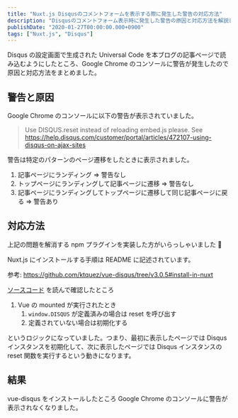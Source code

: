 ```yaml
---
title: "Nuxt.js Disqusのコメントフォームを表示する際に発生した警告の対応方法"
description: "Disqusのコメントフォーム表示時に発生した警告の原因と対応方法を解説しました。vue-disqusを導入し、警告が解消されたことを確認しました。"
publishDate: "2020-01-27T00:00:00.000+0900"
tags: ["Nuxt.js", "Disqus"]
---
```


Disqus の設定画面で生成された Universal Code を本ブログの記事ページで読み込むようにしたところ、Google Chrome のコンソールに警告が発生したので原因と対応方法をまとめました。

## 警告と原因

Google Chrome のコンソールに以下の警告が表示されていました。

> Use DISQUS.reset instead of reloading embed.js please. See https://help.disqus.com/customer/portal/articles/472107-using-disqus-on-ajax-sites

警告は特定のパターンのページ遷移をしたときに表示されました。

1. 記事ページにランディング => 警告なし
2. トップページにランディングして記事ページに遷移 => 警告なし
3. 記事ページにランディングしてトップページに遷移して同じ記事ページに戻る => 警告あり

## 対応方法

上記の問題を解消する npm プラグインを実装した方がいらっしゃいました 🙏

Nuxt.js にインストールする手順は README に記述されています。

参考: https://github.com/ktquez/vue-disqus/tree/v3.0.5#install-in-nuxt

[ソースコード](https://github.com/ktquez/vue-disqus/blob/v3.0.5/dist/vue-disqus.vue#L43-L46) を読んで確認したところ

1. Vue の mounted が実行されたとき
   1. `window.DISQUS` が定義済みの場合は reset を呼び出す
   2. 定義されていない場合は初期化する

というロジックになっていました。つまり、最初に表示したページでは Disqus インスタンスを初期化して、次に表示したページでは Disqus インスタンスの reset 関数を実行するという動きになります。

## 結果

vue-disqus をインストールしたところ Google Chrome のコンソールに警告が表示されなくなりました。
